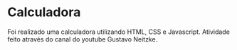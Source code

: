 # Calculadora
Foi realizado uma calculadora utilizando HTML, CSS e Javascript. Atividade feito através do canal do youtube Gustavo Neitzke.

